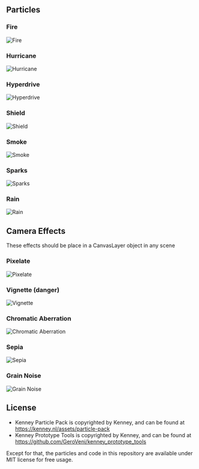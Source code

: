 ## Particles

### Fire

![Fire](./docs/images/particles/fire.png)

### Hurricane

![Hurricane](./docs/images/particles/hurricane.png)

### Hyperdrive

![Hyperdrive](./docs/images/particles/hyperdrive.png)

### Shield

![Shield](./docs/images/particles/shield.png)

### Smoke

![Smoke](./docs/images/particles/smoke.png)

### Sparks

![Sparks](./docs/images/particles/sparks.png)

### Rain

![Rain](./docs/images/particles/rain.png)

## Camera Effects

These effects should be place in a CanvasLayer object in any scene

### Pixelate

![Pixelate](./docs/images/camera-effects/pixelate.png)

### Vignette (danger)

![Vignette](./docs/images/camera-effects/vignette.png)

### Chromatic Aberration

![Chromatic Aberration](./docs/images/camera-effects/chromatic-aberration.png)

### Sepia

![Sepia](./docs/images/camera-effects/sepia.png)

### Grain Noise

![Grain Noise](./docs/images/camera-effects/grain-noise.png)

## License

* Kenney Particle Pack is copyrighted by Kenney, and can be found at https://kenney.nl/assets/particle-pack
* Kenney Prototype Tools is copyrighted by Kenney, and can be found at https://github.com/GeroVeni/kenney_prototype_tools

Except for that, the particles and code in this repository are available under MIT license for free usage.
